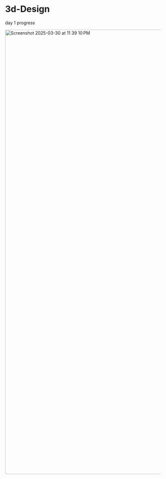 # 3d-Design

day 1 progress 

<img width="1440" alt="Screenshot 2025-03-30 at 11 39 10 PM" src="https://github.com/user-attachments/assets/8fdf5e54-e9f4-406b-8609-a936ebfa443c" />
